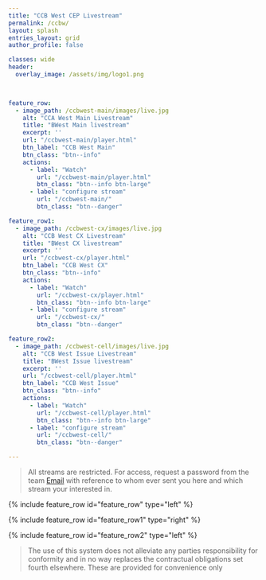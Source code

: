 ```yaml
---
title: "CCB West CEP Livestream"
permalink: /ccbw/
layout: splash
entries_layout: grid
author_profile: false

classes: wide
header:
  overlay_image: /assets/img/logo1.png
  


feature_row:
  - image_path: /ccbwest-main/images/live.jpg
    alt: "CCA West Main Livestream"
    title: "BWest Main livestream"
    excerpt: ''
    url: "/ccbwest-main/player.html"
    btn_label: "CCB West Main"
    btn_class: "btn--info"
    actions:
      - label: "Watch"
        url: "/ccbwest-main/player.html"
        btn_class: "btn--info btn-large"
      - label: "configure stream"
        url: "/ccbwest-main/"
        btn_class: "btn--danger"

feature_row1:
  - image_path: /ccbwest-cx/images/live.jpg
    alt: "CCB West CX Livestream"
    title: "BWest CX livestream"
    excerpt: ''
    url: "/ccbwest-cx/player.html"
    btn_label: "CCB West CX"
    btn_class: "btn--info"
    actions:
      - label: "Watch"
        url: "/ccbwest-cx/player.html"
        btn_class: "btn--info btn-large"
      - label: "configure stream"
        url: "/ccbwest-cx/"
        btn_class: "btn--danger"

feature_row2:
  - image_path: /ccbwest-cell/images/live.jpg
    alt: "CCB West Issue Livestream"
    title: "BWest Issue livestream"
    excerpt: ''
    url: "/ccbwest-cell/player.html"
    btn_label: "CCB West Issue"
    btn_class: "btn--info"
    actions:
      - label: "Watch"
        url: "/ccbwest-cell/player.html"
        btn_class: "btn--info btn-large"
      - label: "configure stream"
        url: "/ccbwest-cell/"
        btn_class: "btn--danger"

---
```


> All streams are restricted. For access, request a password from the team [Email](mailto:james@site-walk.org) with reference to whom ever sent you here and which stream your interested in.

{% include feature_row id="feature_row" type="left" %}

{% include feature_row id="feature_row1" type="right" %}

{% include feature_row id="feature_row2" type="left" %}


> The use of this system does not alleviate any parties responsibility for conformity and in no way replaces the contractual obligations set fourth elsewhere. These are provided for convenience only

